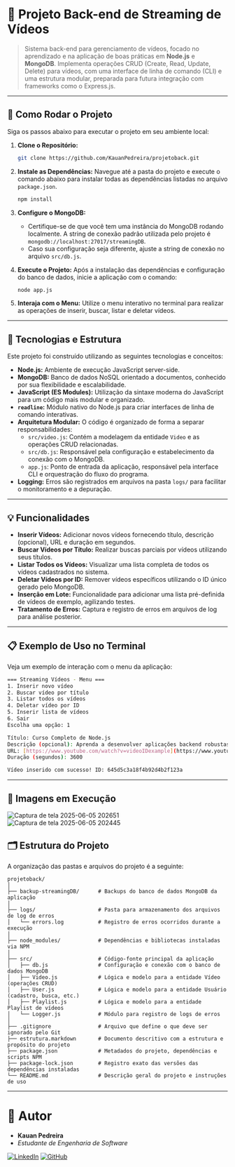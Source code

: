 # 🎥 Projeto Back-end de Streaming de Vídeos

> Sistema back-end para gerenciamento de vídeos, focado no aprendizado e na aplicação de boas práticas em **Node.js** e **MongoDB**.
> Implementa operações CRUD (Create, Read, Update, Delete) para vídeos, com uma interface de linha de comando (CLI) e uma estrutura modular, preparada para futura integração com frameworks como o Express.js.

---

## 🚀 Como Rodar o Projeto

Siga os passos abaixo para executar o projeto em seu ambiente local:

1.  **Clone o Repositório:**
    ```bash
    git clone https://github.com/KauanPedreira/projetoback.git
    ```
2.  **Instale as Dependências:**
    Navegue até a pasta do projeto e execute o comando abaixo para instalar todas as dependências listadas no arquivo `package.json`.
    ```bash
    npm install
    ```

3.  **Configure o MongoDB:**
    * Certifique-se de que você tem uma instância do MongoDB rodando localmente. A string de conexão padrão utilizada pelo projeto é `mongodb://localhost:27017/streamingDB`.
    * Caso sua configuração seja diferente, ajuste a string de conexão no arquivo `src/db.js`.

4.  **Execute o Projeto:**
    Após a instalação das dependências e configuração do banco de dados, inicie a aplicação com o comando:
    ```bash
    node app.js
    ```

5.  **Interaja com o Menu:**
    Utilize o menu interativo no terminal para realizar as operações de inserir, buscar, listar e deletar vídeos.

---

## 🧰 Tecnologias e Estrutura

Este projeto foi construído utilizando as seguintes tecnologias e conceitos:

* **Node.js:** Ambiente de execução JavaScript server-side.
* **MongoDB:** Banco de dados NoSQL orientado a documentos, conhecido por sua flexibilidade e escalabilidade.
* **JavaScript (ES Modules):** Utilização da sintaxe moderna do JavaScript para um código mais modular e organizado.
* **`readline`:** Módulo nativo do Node.js para criar interfaces de linha de comando interativas.
* **Arquitetura Modular:** O código é organizado de forma a separar responsabilidades:
    * `src/video.js`: Contém a modelagem da entidade `Video` e as operações CRUD relacionadas.
    * `src/db.js`: Responsável pela configuração e estabelecimento da conexão com o MongoDB.
    * `app.js`: Ponto de entrada da aplicação, responsável pela interface CLI e orquestração do fluxo do programa.
* **Logging:** Erros são registrados em arquivos na pasta `logs/` para facilitar o monitoramento e a depuração.

---

## 💡 Funcionalidades

* **Inserir Vídeos:** Adicionar novos vídeos fornecendo título, descrição (opcional), URL e duração em segundos.
* **Buscar Vídeos por Título:** Realizar buscas parciais por vídeos utilizando seus títulos.
* **Listar Todos os Vídeos:** Visualizar uma lista completa de todos os vídeos cadastrados no sistema.
* **Deletar Vídeos por ID:** Remover vídeos específicos utilizando o ID único gerado pelo MongoDB.
* **Inserção em Lote:** Funcionalidade para adicionar uma lista pré-definida de vídeos de exemplo, agilizando testes.
* **Tratamento de Erros:** Captura e registro de erros em arquivos de log para análise posterior.

---

## 📋 Exemplo de Uso no Terminal

Veja um exemplo de interação com o menu da aplicação:

```bash
=== Streaming Vídeos - Menu ===
1. Inserir novo vídeo
2. Buscar vídeo por título
3. Listar todos os vídeos
4. Deletar vídeo por ID
5. Inserir lista de vídeos
6. Sair
Escolha uma opção: 1

Título: Curso Completo de Node.js
Descrição (opcional): Aprenda a desenvolver aplicações backend robustas com Node.js e Express.
URL: [https://www.youtube.com/watch?v=videoIDexample](https://www.youtube.com/watch?v=videoIDexample)
Duração (segundos): 3600

Vídeo inserido com sucesso! ID: 645d5c3a18f4b92d4b2f123a
```

---
## 📌 Imagens em Execução
![Captura de tela 2025-06-05 202651](https://github.com/user-attachments/assets/831885fa-29e6-4b94-b35c-f0e35926dc14)
![Captura de tela 2025-06-05 202445](https://github.com/user-attachments/assets/40b0a33d-30af-46ae-8b7f-64e63ca81d1b)

## 🗂️ Estrutura do Projeto

A organização das pastas e arquivos do projeto é a seguinte:

```
projetoback/
│
├── backup-streamingDB/      # Backups do banco de dados MongoDB da aplicação
│
├── logs/                    # Pasta para armazenamento dos arquivos de log de erros
│   └── errors.log           # Registro de erros ocorridos durante a execução
│
├── node_modules/            # Dependências e bibliotecas instaladas via NPM
│
├── src/                     # Código-fonte principal da aplicação
│   ├── db.js                # Configuração e conexão com o banco de dados MongoDB
│   ├── Video.js             # Lógica e modelo para a entidade Vídeo (operações CRUD)
│   ├── User.js              # Lógica e modelo para a entidade Usuário (cadastro, busca, etc.)
│   ├── Playlist.js          # Lógica e modelo para a entidade Playlist de vídeos
│   └── Logger.js            # Módulo para registro de logs de erros
│
├── .gitignore               # Arquivo que define o que deve ser ignorado pelo Git
├── estrutura.markdown       # Documento descritivo com a estrutura e propósito do projeto
├── package.json             # Metadados do projeto, dependências e scripts NPM
├── package-lock.json        # Registro exato das versões das dependências instaladas
└── README.md                # Descrição geral do projeto e instruções de uso
```

---
# 👤 Autor

- **Kauan Pedreira**
- *Estudante de Engenharia de Software*

[![LinkedIn](https://img.shields.io/badge/LinkedIn-0077B5?style=for-the-badge&logo=linkedin&logoColor=white)](https://www.linkedin.com/in/kauanpedreira/)
[![GitHub](https://img.shields.io/badge/GitHub-181717?style=for-the-badge&logo=github&logoColor=white)](https://github.com/KauanPedreira)

